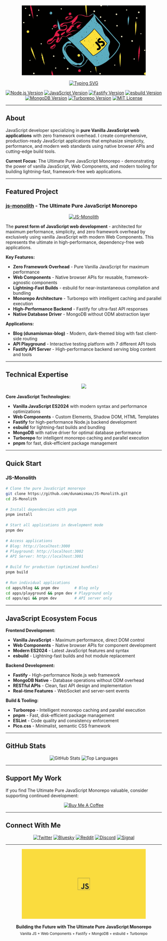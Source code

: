 <p align="center">
  <img src="https://github.com/dunamismax/js-monolith/blob/main/images/js-coffee-particles.jpeg" alt="JavaScript Coffee Particles" width="400" />
</p>

<p align="center">
  <a href="https://github.com/dunamismax">
    <img src="https://readme-typing-svg.demolab.com/?font=Fira+Code&size=24&pause=1000&color=F7DF1E&center=true&vCenter=true&width=800&lines=JavaScript+Developer;The+Ultimate+Pure+JavaScript+Monorepo;Vanilla+JS+%2B+Web+Components+%2B+Fastify;Lightning-Fast+esbuild+%2B+MongoDB;Pico.css+%2B+Turborepo;Zero+Framework+Overhead" alt="Typing SVG" />
  </a>
</p>

<p align="center">
  <a href="https://nodejs.org/"><img src="https://img.shields.io/badge/Node.js-18+-339933.svg?logo=node.js" alt="Node.js Version"></a>
  <a href="https://developer.mozilla.org/en-US/docs/Web/JavaScript"><img src="https://img.shields.io/badge/JavaScript-ES2024-F7DF1E.svg?logo=javascript" alt="JavaScript Version"></a>
  <a href="https://www.fastify.io/"><img src="https://img.shields.io/badge/Fastify-4.0+-000000.svg?logo=fastify" alt="Fastify Version"></a>
  <a href="https://esbuild.github.io/"><img src="https://img.shields.io/badge/esbuild-0.20+-FFCF00.svg?logo=esbuild" alt="esbuild Version"></a>
  <a href="https://www.mongodb.com/"><img src="https://img.shields.io/badge/MongoDB-6.0+-47A248.svg?logo=mongodb" alt="MongoDB Version"></a>
  <a href="https://turbo.build/"><img src="https://img.shields.io/badge/Turborepo-2.0+-EF4444.svg?logo=turborepo" alt="Turborepo Version"></a>
  <a href="https://opensource.org/licenses/MIT"><img src="https://img.shields.io/badge/License-MIT-green.svg" alt="MIT License"></a>
</p>

---

## About

JavaScript developer specializing in **pure Vanilla JavaScript web applications** with zero framework overhead. I create comprehensive, production-ready JavaScript applications that emphasize simplicity, performance, and modern web standards using native browser APIs and cutting-edge build tools.

**Current Focus**: The Ultimate Pure JavaScript Monorepo - demonstrating the power of vanilla JavaScript, Web Components, and modern tooling for building lightning-fast, framework-free web applications.

---

## Featured Project

### **[js-monolith](https://github.com/dunamismax/JS-Monolith)** - The Ultimate Pure JavaScript Monorepo

<p align="center">
  <a href="https://github.com/dunamismax/JS-Monolith">
    <img src="https://github-readme-stats.vercel.app/api/pin/?username=dunamismax&repo=JS-Monolith&theme=dark&show_owner=true" alt="JS-Monolith" />
  </a>
</p>

The **purest form of JavaScript web development** - architected for maximum performance, simplicity, and zero framework overhead by exclusively using vanilla JavaScript with modern Web Components. This represents the ultimate in high-performance, dependency-free web applications.

**Key Features:**

- **Zero Framework Overhead** - Pure Vanilla JavaScript for maximum performance
- **Web Components** - Native browser APIs for reusable, framework-agnostic components
- **Lightning-Fast Builds** - esbuild for near-instantaneous compilation and bundling
- **Monorepo Architecture** - Turborepo with intelligent caching and parallel execution
- **High-Performance Backend** - Fastify for ultra-fast API responses
- **Native Database Driver** - MongoDB without ODM abstraction layer

**Applications:**

- **Blog (dunamismax-blog)** - Modern, dark-themed blog with fast client-side routing
- **API Playground** - Interactive testing platform with 7 different API tools
- **Fastify API Server** - High-performance backend serving blog content and tools

---

## Technical Expertise

<p align="center">
  <a href="https://skillicons.dev">
    <img src="https://skillicons.dev/icons?i=js,nodejs,mongodb,html,css,git,github,vscode,linux" />
  </a>
</p>

**Core JavaScript Technologies:**

- **Vanilla JavaScript ES2024** with modern syntax and performance optimizations
- **Web Components** - Custom Elements, Shadow DOM, HTML Templates
- **Fastify** for high-performance Node.js backend development
- **esbuild** for lightning-fast builds and bundling
- **MongoDB** with native driver for optimal database performance
- **Turborepo** for intelligent monorepo caching and parallel execution
- **pnpm** for fast, disk-efficient package management

---

## Quick Start

### JS-Monolith

```bash
# Clone the pure JavaScript monorepo
git clone https://github.com/dunamismax/JS-Monolith.git
cd JS-Monolith

# Install dependencies with pnpm
pnpm install

# Start all applications in development mode
pnpm dev

# Access applications
# Blog: http://localhost:3000
# Playground: http://localhost:3002
# API Server: http://localhost:3001

# Build for production (optimized bundles)
pnpm build

# Run individual applications
cd apps/blog && pnpm dev       # Blog only
cd apps/playground && pnpm dev # Playground only
cd apps/api && pnpm dev        # API server only
```

---

## JavaScript Ecosystem Focus

**Frontend Development:**

- **Vanilla JavaScript** - Maximum performance, direct DOM control
- **Web Components** - Native browser APIs for component development
- **Modern ES2024** - Latest JavaScript features and syntax
- **esbuild** - Lightning-fast builds and hot module replacement

**Backend Development:**

- **Fastify** - High-performance Node.js web framework
- **MongoDB Native** - Database operations without ODM overhead
- **RESTful APIs** - Clean, fast API design and implementation
- **Real-time Features** - WebSocket and server-sent events

**Build & Tooling:**

- **Turborepo** - Intelligent monorepo caching and parallel execution
- **pnpm** - Fast, disk-efficient package management
- **ESLint** - Code quality and consistency enforcement
- **Pico.css** - Minimalist, semantic CSS framework

---

## GitHub Stats

<p align="center">
  <img src="https://github-readme-stats.vercel.app/api?username=dunamismax&show_icons=true&theme=dark&count_private=true" alt="GitHub Stats" />
  <img src="https://github-readme-stats.vercel.app/api/top-langs/?username=dunamismax&layout=compact&theme=dark" alt="Top Languages" />
</p>

---

## Support My Work

If you find The Ultimate Pure JavaScript Monorepo valuable, consider supporting continued development:

<p align="center">
  <a href="https://www.buymeacoffee.com/dunamismax" target="_blank">
    <img src="https://cdn.buymeacoffee.com/buttons/v2/default-yellow.png" alt="Buy Me A Coffee" style="height: 60px !important;width: 217px !important;" />
  </a>
</p>

---

## Connect With Me

<p align="center">
  <a href="https://twitter.com/dunamismax" target="_blank"><img src="https://img.shields.io/badge/Twitter-%231DA1F2.svg?&style=for-the-badge&logo=twitter&logoColor=white" alt="Twitter"></a>
  <a href="https://bsky.app/profile/dunamismax.bsky.social" target="_blank"><img src="https://img.shields.io/badge/Bluesky-blue?style=for-the-badge&logo=bluesky&logoColor=white" alt="Bluesky"></a>
  <a href="https://reddit.com/user/dunamismax" target="_blank"><img src="https://img.shields.io/badge/Reddit-%23FF4500.svg?&style=for-the-badge&logo=reddit&logoColor=white" alt="Reddit"></a>
  <a href="https://discord.com/users/dunamismax" target="_blank"><img src="https://img.shields.io/badge/Discord-dunamismax-7289DA.svg?style=for-the-badge&logo=discord&logoColor=white" alt="Discord"></a>
  <a href="https://signal.me/#p/+dunamismax.66" target="_blank"><img src="https://img.shields.io/badge/Signal-dunamismax.66-3A76F0.svg?style=for-the-badge&logo=signal&logoColor=white" alt="Signal"></a>
</p>

---

<p align="center">
  <img src="https://github.com/dunamismax/js-monolith/blob/main/images/js-yellow-blank.jpeg" alt="JavaScript Yellow" width="400" />
</p>

<p align="center">
  <strong>Building the Future with The Ultimate Pure JavaScript Monorepo</strong><br>
  <sub>Vanilla JS + Web Components + Fastify + MongoDB + esbuild + Turborepo</sub>
</p>
